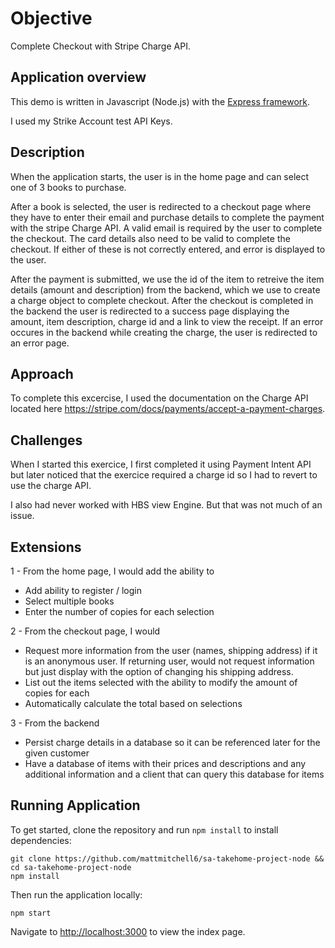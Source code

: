 # Objective

Complete Checkout with Stripe Charge API.

## Application overview

This demo is written in Javascript (Node.js) with the [Express framework](https://expressjs.com/).

I used my Strike Account test API Keys.

## Description

When the application starts, the user is in the home page and can select one of 3 books to purchase.

After a book is selected, the user is redirected to a checkout page where they have to enter their email and purchase details to complete the payment with the stripe Charge API. A valid email is required by the user to complete the checkout. The card details also need to be valid to complete the checkout. If either of these is not correctly entered, and error is displayed to the user.

After the payment is submitted, we use the id of the item to retreive the item details (amount and description) from the backend, which we use to create a charge object to complete checkout. After the checkout is completed in the backend the user is redirected to a success page displaying the amount, item description, charge id and a link to view the receipt. If an error occures in the backend while creating the charge, the user is redirected to an error page.

## Approach

To complete this excercise, I used the documentation on the Charge API located here https://stripe.com/docs/payments/accept-a-payment-charges.

## Challenges

When I started this exercice, I first completed it using Payment Intent API but later noticed that the exercice required a charge id so I had to revert to use the charge API.

I also had never worked with HBS view Engine. But that was not much of an issue.

## Extensions

1 - From the home page, I would add the ability to

- Add ability to register / login
- Select multiple books
- Enter the number of copies for each selection

2 - From the checkout page, I would

- Request more information from the user (names, shipping address) if it is an anonymous user. If returning user, would not request information but just display with the option of changing his shipping address.
- List out the items selected with the ability to modify the amount of copies for each
- Automatically calculate the total based on selections

3 - From the backend

- Persist charge details in a database so it can be referenced later for the given customer
- Have a database of items with their prices and descriptions and any additional information and a client that can query this database for items

## Running Application

To get started, clone the repository and run `npm install` to install dependencies:

```
git clone https://github.com/mattmitchell6/sa-takehome-project-node && cd sa-takehome-project-node
npm install
```

Then run the application locally:

```
npm start
```

Navigate to [http://localhost:3000](http://localhost:3000) to view the index page.
